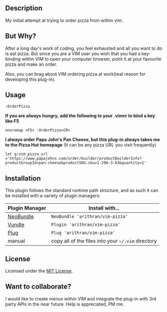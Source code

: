 ## Description
My initial attempt at trying to order pizza from within vim. 

## But Why?
After a long day's work of coding, you feel exhausted and all you want to do is eat pizza. But since you are a VIM user you wish that you had a key-binding within VIM to open your computer browser, point it at your favourite pizza and make an order. 

Also, you can brag about VIM ordering pizza at work(real reason for
developing this plug-in).

## Usage
	:OrderPizza

**If you are always hungry, add the following to your .vimrc to bind a key like F5**

	nnoremap <F5> :OrderPizza<CR>

**I always order Papa John's Pan Cheese, but this plug-in always takes me to the Pizza Hut homepage** (It can be any pizza URL you visit frequently)

	let g:vim_pizza_url ='https://www.papajohns.com/order/builder/productBuilderInfo?productGroupId=pan-cheese&productSKU.sku=1-296-3-83&quantity=1'


## Installation

This plugin follows the standard runtime path structure, and as such it can be installed with a variety of plugin managers:

| Plugin Manager | Install with... |
| ------------- | ------------- |
| [NeoBundle][12] | `NeoBundle 'arithran/vim-pizza'` |
| [Vundle][13] | `Plugin 'arithran/vim-pizza'` |
| [Plug][40] | `Plug 'arithran/vim-pizza'` |
| manual | copy all of the files into your `~/.vim` directory |

## License
Licensed under the [MIT License](LICENSE.txt).

## Want to collaborate?
I would like to create menus within VIM and integrate the plug-in with 3rd party APIs in the near future. Help is appreciated, PM me.

[12]: https://github.com/Shougo/neobundle.vim
[13]: https://github.com/gmarik/vundle
[40]: https://github.com/junegunn/vim-plug

